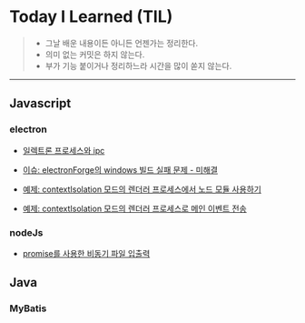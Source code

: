 # Today I Learned (TIL)
> - 그날 배운 내용이든 아니든 언젠가는 정리한다.
> - 의미 없는 커밋은 하지 않는다.
> - 부가 기능 붙이거나 정리하느라 시간을 많이 쏟지 않는다.
***

## Javascript
### electron
- [일렉트론 프로세스와 ipc](./electron/electron-process-and-ipc.md)

- [이슈: electronForge의 windows 빌드 실패 문제 - 미해결](./electron/issue-electron-forge-build-fail.md)

- [예제: contextIsolation 모드의 렌더러 프로세스에서 노드 모듈 사용하기](./electron/example-import-node-on-renderer.md)

- [예제: contextIsolation 모드의 렌더러 프로세스로 메인 이벤트 전송](./electron/example-send-event-to-renderer.md)

### nodeJs
- [promise를 사용한 비동기 파일 입출력](./nodejs/promise-async-io.md)


## Java
### MyBatis
